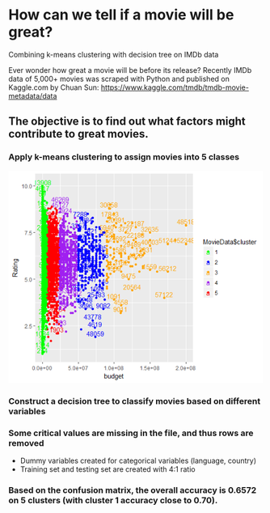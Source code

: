 # How can we tell if a movie will be great?
Combining k-means clustering with decision tree on IMDb data

Ever wonder how great a movie will be before its release? Recently IMDb data of 5,000+ movies was scraped with Python and published on Kaggle.com by Chuan Sun: https://www.kaggle.com/tmdb/tmdb-movie-metadata/data

## The objective is to find out what factors might contribute to great movies.

### Apply k-means clustering to assign movies into 5 classes
<img src="https://github.com/LudmilaRossi/movies/blob/master/correlacion-presupuesto-rating-pelis.png" />

### Construct a decision tree to classify movies based on different variables

### Some critical values are missing in the file, and thus rows are removed

- Dummy variables created for categorical variables (language, country)
- Training set and testing set are created with 4:1 ratio

### Based on the confusion matrix, the overall accuracy is 0.6572 on 5 clusters (with cluster 1 accuracy close to 0.70).
